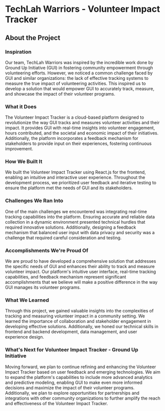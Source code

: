 # TechLah Warriors - Volunteer Impact Tracker
## About the Project
### Inspiration
Our team, TechLah Warriors was inspired by the incredible work done by Ground Up Initiative (GUI) in fostering community empowerment through volunteering efforts. However, we noticed a common challenge faced by GUI and similar organizations: the lack of effective tracking systems to measure the true impact of volunteering activities. This inspired us to develop a solution that would empower GUI to accurately track, measure, and showcase the impact of their volunteer programs.

### What it Does
The Volunteer Impact Tracker is a cloud-based platform designed to revolutionize the way GUI tracks and measures volunteer activities and their impact. It provides GUI with real-time insights into volunteer engagement, hours contributed, and the societal and economic impact of their initiatives. Additionally, the platform incorporates a feedback mechanism for stakeholders to provide input on their experiences, fostering continuous improvement.

### How We Built It
We built the Volunteer Impact Tracker using React.js for the frontend, enabling an intuitive and interactive user experience. Throughout the development process, we prioritized user feedback and iterative testing to ensure the platform met the needs of GUI and its stakeholders.

### Challenges We Ran Into
One of the main challenges we encountered was integrating real-time tracking capabilities into the platform. Ensuring accurate and reliable data collection in a dynamic environment presented technical hurdles that required innovative solutions. Additionally, designing a feedback mechanism that balanced user input with data privacy and security was a challenge that required careful consideration and testing.

### Accomplishments We're Proud Of
We are proud to have developed a comprehensive solution that addresses the specific needs of GUI and enhances their ability to track and measure volunteer impact. Our platform's intuitive user interface, real-time tracking capabilities, and feedback mechanism represent significant accomplishments that we believe will make a positive difference in the way GUI manages its volunteer programs.

### What We Learned
Through this project, we gained valuable insights into the complexities of tracking and measuring volunteer impact in a community setting. We learned the importance of collaboration and stakeholder engagement in developing effective solutions. Additionally, we honed our technical skills in frontend and backend development, data management, and user experience design.

### What's Next for Volunteer Impact Tracker - Ground Up Initiative
Moving forward, we plan to continue refining and enhancing the Volunteer Impact Tracker based on user feedback and emerging technologies. We aim to expand the platform's capabilities to include more advanced analytics and predictive modeling, enabling GUI to make even more informed decisions and maximize the impact of their volunteer programs. Additionally, we plan to explore opportunities for partnerships and integrations with other community organizations to further amplify the reach and effectiveness of the Volunteer Impact Tracker.
